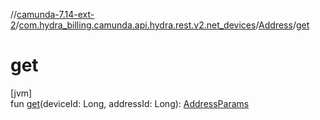 //[camunda-7.14-ext-2](../../../index.md)/[com.hydra_billing.camunda.api.hydra.rest.v2.net_devices](../index.md)/[Address](index.md)/[get](get.md)

# get

[jvm]\
fun [get](get.md)(deviceId: Long, addressId: Long): [AddressParams](../../com.hydra_billing.camunda.api.hydra.rest.v2.net_devices.types/-address-params/index.md)

